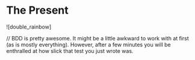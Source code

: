 # The Present

![double_rainbow]

// BDD is pretty awesome. It might be a little awkward to work with at first (as is mostly everything). However, after a few minutes you will be enthralled at how slick that test you just wrote was.